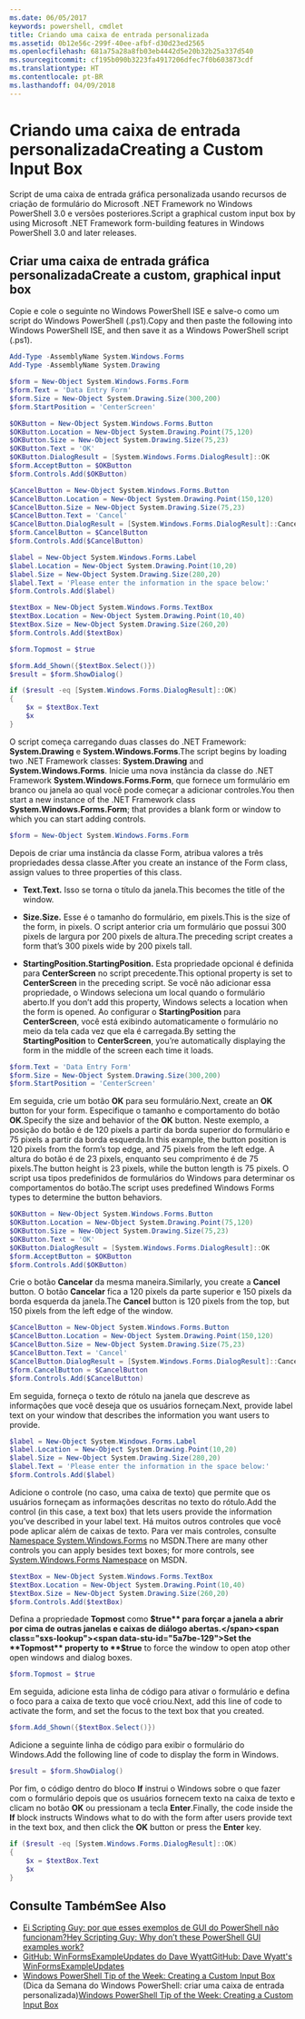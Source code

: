 ```yaml
---
ms.date: 06/05/2017
keywords: powershell, cmdlet
title: Criando uma caixa de entrada personalizada
ms.assetid: 0b12e56c-299f-40ee-afbf-d30d23ed2565
ms.openlocfilehash: 681a75a28a8fb03eb4442d5e20b32b25a337d540
ms.sourcegitcommit: cf195b090b3223fa4917206dfec7f0b603873cdf
ms.translationtype: HT
ms.contentlocale: pt-BR
ms.lasthandoff: 04/09/2018
---
```

# <a name="creating-a-custom-input-box"></a><span data-ttu-id="5a7be-103">Criando uma caixa de entrada personalizada</span><span class="sxs-lookup"><span data-stu-id="5a7be-103">Creating a Custom Input Box</span></span>

<span data-ttu-id="5a7be-104">Script de uma caixa de entrada gráfica personalizada usando recursos de criação de formulário do Microsoft .NET Framework no Windows PowerShell 3.0 e versões posteriores.</span><span class="sxs-lookup"><span data-stu-id="5a7be-104">Script a graphical custom input box by using Microsoft .NET Framework form-building features in Windows PowerShell 3.0 and later releases.</span></span>

## <a name="create-a-custom-graphical-input-box"></a><span data-ttu-id="5a7be-105">Criar uma caixa de entrada gráfica personalizada</span><span class="sxs-lookup"><span data-stu-id="5a7be-105">Create a custom, graphical input box</span></span>

<span data-ttu-id="5a7be-106">Copie e cole o seguinte no Windows PowerShell ISE e salve-o como um script do Windows PowerShell (.ps1).</span><span class="sxs-lookup"><span data-stu-id="5a7be-106">Copy and then paste the following into Windows PowerShell ISE, and then save it as a Windows PowerShell script (.ps1).</span></span>

```powershell
Add-Type -AssemblyName System.Windows.Forms
Add-Type -AssemblyName System.Drawing

$form = New-Object System.Windows.Forms.Form
$form.Text = 'Data Entry Form'
$form.Size = New-Object System.Drawing.Size(300,200)
$form.StartPosition = 'CenterScreen'

$OKButton = New-Object System.Windows.Forms.Button
$OKButton.Location = New-Object System.Drawing.Point(75,120)
$OKButton.Size = New-Object System.Drawing.Size(75,23)
$OKButton.Text = 'OK'
$OKButton.DialogResult = [System.Windows.Forms.DialogResult]::OK
$form.AcceptButton = $OKButton
$form.Controls.Add($OKButton)

$CancelButton = New-Object System.Windows.Forms.Button
$CancelButton.Location = New-Object System.Drawing.Point(150,120)
$CancelButton.Size = New-Object System.Drawing.Size(75,23)
$CancelButton.Text = 'Cancel'
$CancelButton.DialogResult = [System.Windows.Forms.DialogResult]::Cancel
$form.CancelButton = $CancelButton
$form.Controls.Add($CancelButton)

$label = New-Object System.Windows.Forms.Label
$label.Location = New-Object System.Drawing.Point(10,20)
$label.Size = New-Object System.Drawing.Size(280,20)
$label.Text = 'Please enter the information in the space below:'
$form.Controls.Add($label)

$textBox = New-Object System.Windows.Forms.TextBox
$textBox.Location = New-Object System.Drawing.Point(10,40)
$textBox.Size = New-Object System.Drawing.Size(260,20)
$form.Controls.Add($textBox)

$form.Topmost = $true

$form.Add_Shown({$textBox.Select()})
$result = $form.ShowDialog()

if ($result -eq [System.Windows.Forms.DialogResult]::OK)
{
    $x = $textBox.Text
    $x
}
```

<span data-ttu-id="5a7be-107">O script começa carregando duas classes do .NET Framework: **System.Drawing** e **System.Windows.Forms**.</span><span class="sxs-lookup"><span data-stu-id="5a7be-107">The script begins by loading two .NET Framework classes: **System.Drawing** and **System.Windows.Forms**.</span></span> <span data-ttu-id="5a7be-108">Inicie uma nova instância da classe do .NET Framework **System.Windows.Forms.Form**, que fornece um formulário em branco ou janela ao qual você pode começar a adicionar controles.</span><span class="sxs-lookup"><span data-stu-id="5a7be-108">You then start a new instance of the .NET Framework class **System.Windows.Forms.Form**; that provides a blank form or window to which you can start adding controls.</span></span>

```powershell
$form = New-Object System.Windows.Forms.Form
```

<span data-ttu-id="5a7be-109">Depois de criar uma instância da classe Form, atribua valores a três propriedades dessa classe.</span><span class="sxs-lookup"><span data-stu-id="5a7be-109">After you create an instance of the Form class, assign values to three properties of this class.</span></span>

- <span data-ttu-id="5a7be-110">**Text.**</span><span class="sxs-lookup"><span data-stu-id="5a7be-110">**Text.**</span></span> <span data-ttu-id="5a7be-111">Isso se torna o título da janela.</span><span class="sxs-lookup"><span data-stu-id="5a7be-111">This becomes the title of the window.</span></span>

- <span data-ttu-id="5a7be-112">**Size.**</span><span class="sxs-lookup"><span data-stu-id="5a7be-112">**Size.**</span></span> <span data-ttu-id="5a7be-113">Esse é o tamanho do formulário, em pixels.</span><span class="sxs-lookup"><span data-stu-id="5a7be-113">This is the size of the form, in pixels.</span></span> <span data-ttu-id="5a7be-114">O script anterior cria um formulário que possui 300 pixels de largura por 200 pixels de altura.</span><span class="sxs-lookup"><span data-stu-id="5a7be-114">The preceding script creates a form that’s 300 pixels wide by 200 pixels tall.</span></span>

- <span data-ttu-id="5a7be-115">**StartingPosition.**</span><span class="sxs-lookup"><span data-stu-id="5a7be-115">**StartingPosition.**</span></span> <span data-ttu-id="5a7be-116">Esta propriedade opcional é definida para **CenterScreen** no script precedente.</span><span class="sxs-lookup"><span data-stu-id="5a7be-116">This optional property is set to **CenterScreen** in the preceding script.</span></span> <span data-ttu-id="5a7be-117">Se você não adicionar essa propriedade, o Windows seleciona um local quando o formulário aberto.</span><span class="sxs-lookup"><span data-stu-id="5a7be-117">If you don’t add this property, Windows selects a location when the form is opened.</span></span> <span data-ttu-id="5a7be-118">Ao configurar o **StartingPosition** para **CenterScreen**, você está exibindo automaticamente o formulário no meio da tela cada vez que ela é carregada.</span><span class="sxs-lookup"><span data-stu-id="5a7be-118">By setting the **StartingPosition** to **CenterScreen**, you’re automatically displaying the form in the middle of the screen each time it loads.</span></span>

```powershell
$form.Text = 'Data Entry Form'
$form.Size = New-Object System.Drawing.Size(300,200)
$form.StartPosition = 'CenterScreen'
```

<span data-ttu-id="5a7be-119">Em seguida, crie um botão **OK** para seu formulário.</span><span class="sxs-lookup"><span data-stu-id="5a7be-119">Next, create an **OK** button for your form.</span></span> <span data-ttu-id="5a7be-120">Especifique o tamanho e comportamento do botão **OK**.</span><span class="sxs-lookup"><span data-stu-id="5a7be-120">Specify the size and behavior of the **OK** button.</span></span> <span data-ttu-id="5a7be-121">Neste exemplo, a posição do botão é de 120 pixels a partir da borda superior do formulário e 75 pixels a partir da borda esquerda.</span><span class="sxs-lookup"><span data-stu-id="5a7be-121">In this example, the button position is 120 pixels from the form’s top edge, and 75 pixels from the left edge.</span></span> <span data-ttu-id="5a7be-122">A altura do botão é de 23 pixels, enquanto seu comprimento é de 75 pixels.</span><span class="sxs-lookup"><span data-stu-id="5a7be-122">The button height is 23 pixels, while the button length is 75 pixels.</span></span> <span data-ttu-id="5a7be-123">O script usa tipos predefinidos de formulários do Windows para determinar os comportamentos do botão.</span><span class="sxs-lookup"><span data-stu-id="5a7be-123">The script uses predefined Windows Forms types to determine the button behaviors.</span></span>

```powershell
$OKButton = New-Object System.Windows.Forms.Button
$OKButton.Location = New-Object System.Drawing.Point(75,120)
$OKButton.Size = New-Object System.Drawing.Size(75,23)
$OKButton.Text = 'OK'
$OKButton.DialogResult = [System.Windows.Forms.DialogResult]::OK
$form.AcceptButton = $OKButton
$form.Controls.Add($OKButton)
```

<span data-ttu-id="5a7be-124">Crie o botão **Cancelar** da mesma maneira.</span><span class="sxs-lookup"><span data-stu-id="5a7be-124">Similarly, you create a **Cancel** button.</span></span> <span data-ttu-id="5a7be-125">O botão **Cancelar** fica a 120 pixels da parte superior e 150 pixels da borda esquerda da janela.</span><span class="sxs-lookup"><span data-stu-id="5a7be-125">The **Cancel** button is 120 pixels from the top, but 150 pixels from the left edge of the window.</span></span>

```powershell
$CancelButton = New-Object System.Windows.Forms.Button
$CancelButton.Location = New-Object System.Drawing.Point(150,120)
$CancelButton.Size = New-Object System.Drawing.Size(75,23)
$CancelButton.Text = 'Cancel'
$CancelButton.DialogResult = [System.Windows.Forms.DialogResult]::Cancel
$form.CancelButton = $CancelButton
$form.Controls.Add($CancelButton)
```

<span data-ttu-id="5a7be-126">Em seguida, forneça o texto de rótulo na janela que descreve as informações que você deseja que os usuários forneçam.</span><span class="sxs-lookup"><span data-stu-id="5a7be-126">Next, provide label text on your window that describes the information you want users to provide.</span></span>

```powershell
$label = New-Object System.Windows.Forms.Label
$label.Location = New-Object System.Drawing.Point(10,20)
$label.Size = New-Object System.Drawing.Size(280,20)
$label.Text = 'Please enter the information in the space below:'
$form.Controls.Add($label)
```

<span data-ttu-id="5a7be-127">Adicione o controle (no caso, uma caixa de texto) que permite que os usuários forneçam as informações descritas no texto do rótulo.</span><span class="sxs-lookup"><span data-stu-id="5a7be-127">Add the control (in this case, a text box) that lets users provide the information you’ve described in your label text.</span></span> <span data-ttu-id="5a7be-128">Há muitos outros controles que você pode aplicar além de caixas de texto. Para ver mais controles, consulte [Namespace System.Windows.Forms](http://msdn.microsoft.com/library/k50ex0x9(v=vs.110).aspx) no MSDN.</span><span class="sxs-lookup"><span data-stu-id="5a7be-128">There are many other controls you can apply besides text boxes; for more controls, see [System.Windows.Forms Namespace](http://msdn.microsoft.com/library/k50ex0x9(v=vs.110).aspx) on MSDN.</span></span>

```powershell
$textBox = New-Object System.Windows.Forms.TextBox
$textBox.Location = New-Object System.Drawing.Point(10,40)
$textBox.Size = New-Object System.Drawing.Size(260,20)
$form.Controls.Add($textBox)
```

<span data-ttu-id="5a7be-129">Defina a propriedade **Topmost** como **$true** para forçar a janela a abrir por cima de outras janelas e caixas de diálogo abertas.</span><span class="sxs-lookup"><span data-stu-id="5a7be-129">Set the **Topmost** property to **$true** to force the window to open atop other open windows and dialog boxes.</span></span>

```powershell
$form.Topmost = $true
```

<span data-ttu-id="5a7be-130">Em seguida, adicione esta linha de código para ativar o formulário e defina o foco para a caixa de texto que você criou.</span><span class="sxs-lookup"><span data-stu-id="5a7be-130">Next, add this line of code to activate the form, and set the focus to the text box that you created.</span></span>

```powershell
$form.Add_Shown({$textBox.Select()})
```

<span data-ttu-id="5a7be-131">Adicione a seguinte linha de código para exibir o formulário do Windows.</span><span class="sxs-lookup"><span data-stu-id="5a7be-131">Add the following line of code to display the form in Windows.</span></span>

```powershell
$result = $form.ShowDialog()
```

<span data-ttu-id="5a7be-132">Por fim, o código dentro do bloco **If** instrui o Windows sobre o que fazer com o formulário depois que os usuários fornecem texto na caixa de texto e clicam no botão **OK** ou pressionam a tecla **Enter**.</span><span class="sxs-lookup"><span data-stu-id="5a7be-132">Finally, the code inside the **If** block instructs Windows what to do with the form after users provide text in the text box, and then click the **OK** button or press the **Enter** key.</span></span>

```powershell
if ($result -eq [System.Windows.Forms.DialogResult]::OK)
{
    $x = $textBox.Text
    $x
}
```

## <a name="see-also"></a><span data-ttu-id="5a7be-133">Consulte Também</span><span class="sxs-lookup"><span data-stu-id="5a7be-133">See Also</span></span>

- [<span data-ttu-id="5a7be-134">Ei Scripting Guy: por que esses exemplos de GUI do PowerShell não funcionam?</span><span class="sxs-lookup"><span data-stu-id="5a7be-134">Hey Scripting Guy:  Why don’t these PowerShell GUI examples work?</span></span>](http://go.microsoft.com/fwlink/?LinkId=506644)
- [<span data-ttu-id="5a7be-135">GitHub: WinFormsExampleUpdates do Dave Wyatt</span><span class="sxs-lookup"><span data-stu-id="5a7be-135">GitHub: Dave Wyatt's WinFormsExampleUpdates</span></span>](https://github.com/dlwyatt/WinFormsExampleUpdates)
- <span data-ttu-id="5a7be-136">[Windows PowerShell Tip of the Week: Creating a Custom Input Box](http://technet.microsoft.com/library/ff730941.aspx) (Dica da Semana do Windows PowerShell: criar uma caixa de entrada personalizada)</span><span class="sxs-lookup"><span data-stu-id="5a7be-136">[Windows PowerShell Tip of the Week:  Creating a Custom Input Box](http://technet.microsoft.com/library/ff730941.aspx)</span></span>